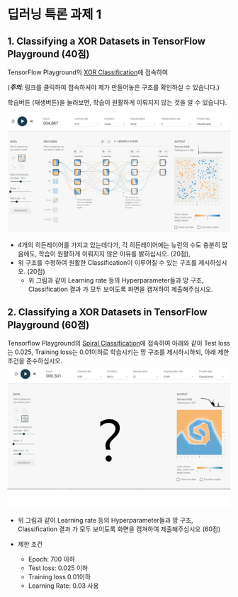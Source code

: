 # 딥러닝 특론 과제 1

## 1. Classifying a XOR Datasets in TensorFlow Playground (40점)

TensorFlow Playground의 [XOR Classification](https://playground.tensorflow.org/#activation=linear&batchSize=10&dataset=xor&regDataset=reg-plane&learningRate=0.03&regularizationRate=0&noise=0&networkShape=4,4,4,2&seed=0.86458&showTestData=false&discretize=false&percTrainData=50&x=true&y=true&xTimesY=false&xSquared=false&ySquared=false&cosX=false&sinX=false&cosY=false&sinY=false&collectStats=false&problem=classification&initZero=false&hideText=false)에 접속하여

(***주의***: 링크를 클릭하여 접속하셔야 제가 만들어놓은 구조를 확인하실 수 있습니다.)

학습버튼 (재생버튼)을 눌러보면, 학습이 원활하게 이뤄지지 않는 것을 알 수 있습니다.

![fig1](imgs/hw1_fig1.png)

- 4개의 히든레이어를 가지고 있는데다가, 각 히든레이어에는 뉴런의 수도 충분히 많음에도, 학습이 원활하게 이뤄지지 않은 이유를 밝히십시오. (20점),
- 위 구조를 수정하여 원활한 Classification이 이루어질 수 있는 구조를 제시하십시오. (20점)
  - 위 그림과 같이 Learning rate 등의 Hyperparameter들과 망 구조, Classification 결과 가 모두 보이도록 화면을 캡쳐하여 제출해주십시오.

## 2. Classifying a XOR Datasets in TensorFlow Playground (60점)

Tensorflow Playground의 [Spiral Classification](https://playground.tensorflow.org/#activation=tanh&batchSize=10&dataset=spiral&regDataset=reg-plane&learningRate=0.03&regularizationRate=0&noise=0&networkShape=4,2&seed=0.82204&showTestData=false&discretize=false&percTrainData=50&x=true&y=true&xTimesY=false&xSquared=false&ySquared=false&cosX=false&sinX=false&cosY=false&sinY=false&collectStats=false&problem=classification&initZero=false&hideText=false)에 접속하여 아래와 같이 Test loss는 0.025, Training loss는 0.01이하로 학습시키는 망 구조를 제시하시하되, 아래 제한 조건을 준수하십시오.
![fig2](imgs/hw1_fig2.png)

- 위 그림과 같이 Learning rate 등의 Hyperparameter들과 망 구조, Classification 결과 가 모두 보이도록 화면을 캡쳐하여 제출해주십시오 (60점)
 
- 제한 조건
  - Epoch: 700 이하
  - Test loss: 0.025 이하
  - Training loss 0.01이하
  - Learning Rate: 0.03 사용
